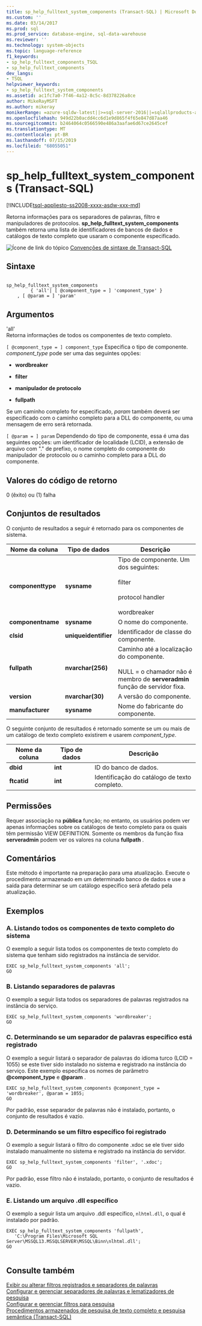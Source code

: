 ```yaml
---
title: sp_help_fulltext_system_components (Transact-SQL) | Microsoft Docs
ms.custom: ''
ms.date: 03/14/2017
ms.prod: sql
ms.prod_service: database-engine, sql-data-warehouse
ms.reviewer: ''
ms.technology: system-objects
ms.topic: language-reference
f1_keywords:
- sp_help_fulltext_components_TSQL
- sp_help_fulltext_components
dev_langs:
- TSQL
helpviewer_keywords:
- sp_help_fulltext_system_components
ms.assetid: ac1fc7a0-7f46-4a12-8c5c-8d378226a8ce
author: MikeRayMSFT
ms.author: mikeray
monikerRange: =azure-sqldw-latest||>=sql-server-2016||=sqlallproducts-allversions||>=sql-server-linux-2017||=azuresqldb-mi-current
ms.openlocfilehash: 949d22b0acdd4cc6d1e9d865f4f65e847d87aa46
ms.sourcegitcommit: b2464064c0566590e486a3aafae6d67ce2645cef
ms.translationtype: MT
ms.contentlocale: pt-BR
ms.lasthandoff: 07/15/2019
ms.locfileid: "68055051"
---
```

# <a name="sphelpfulltextsystemcomponents-transact-sql"></a>sp_help_fulltext_system_components (Transact-SQL)
[!INCLUDE[tsql-appliesto-ss2008-xxxx-asdw-xxx-md](../../includes/tsql-appliesto-ss2008-xxxx-asdw-xxx-md.md)]

  Retorna informações para os separadores de palavras, filtro e manipuladores de protocolos. **sp_help_fulltext_system_components** também retorna uma lista de identificadores de bancos de dados e catálogos de texto completo que usaram o componente especificado.  
  
 ![Ícone de link do tópico](../../database-engine/configure-windows/media/topic-link.gif "Ícone de link do tópico") [Convenções de sintaxe de Transact-SQL](../../t-sql/language-elements/transact-sql-syntax-conventions-transact-sql.md)  
  
## <a name="syntax"></a>Sintaxe  
  
```  
  
sp_help_fulltext_system_components   
         { 'all'| [ @component_type = ] 'component_type' }  
    , [ @param = ] 'param'  
```  
  
## <a name="arguments"></a>Argumentos  
 'all'  
 Retorna informações de todos os componentes de texto completo.  
  
`[ @component_type = ] component_type` Especifica o tipo de componente. *component_type* pode ser uma das seguintes opções:  
  
-   **wordbreaker**  
  
-   **filter**  
  
-   **manipulador de protocolo**  
  
-   **fullpath**  
  
 Se um caminho completo for especificado, *param* também deverá ser especificado com o caminho completo para a DLL do componente, ou uma mensagem de erro será retornada.  
  
`[ @param = ] param` Dependendo do tipo de componente, essa é uma das seguintes opções: um identificador de localidade (LCID), a extensão de arquivo com "." de prefixo, o nome completo do componente do manipulador de protocolo ou o caminho completo para a DLL do componente.  
  
## <a name="return-code-values"></a>Valores do código de retorno  
 0 (êxito) ou (1) falha  
  
## <a name="result-sets"></a>Conjuntos de resultados  
 O conjunto de resultados a seguir é retornado para os componentes de sistema.  
  
|Nome da coluna|Tipo de dados|Descrição|  
|-----------------|---------------|-----------------|  
|**componenttype**|**sysname**|Tipo de componente. Um dos seguintes:<br /><br /> filter<br /><br /> protocol handler<br /><br /> wordbreaker|  
|**componentname**|**sysname**|O nome do componente.|  
|**clsid**|**uniqueidentifier**|Identificador de classe do componente.|  
|**fullpath**|**nvarchar(256)**|Caminho até a localização do componente.<br /><br /> NULL = o chamador não é membro de **serveradmin** função de servidor fixa.|  
|**version**|**nvarchar(30)**|A versão do componente.|  
|**manufacturer**|**sysname**|Nome do fabricante do componente.|  
  
 O seguinte conjunto de resultados é retornado somente se um ou mais de um catálogo de texto completo existirem e usarem *component_type*.  
  
|Nome da coluna|Tipo de dados|Descrição|  
|-----------------|---------------|-----------------|  
|**dbid**|**int**|ID do banco de dados.|  
|**ftcatid**|**int**|Identificação do catálogo de texto completo.|  
  
## <a name="permissions"></a>Permissões  
 Requer associação na **pública** função; no entanto, os usuários podem ver apenas informações sobre os catálogos de texto completo para os quais têm permissão VIEW DEFINITION. Somente os membros da função fixa **serveradmin** podem ver os valores na coluna **fullpath** .  
  
## <a name="remarks"></a>Comentários  
 Este método é importante na preparação para uma atualização. Execute o procedimento armazenado em um determinado banco de dados e use a saída para determinar se um catálogo específico será afetado pela atualização.  
  
## <a name="examples"></a>Exemplos  
  
### <a name="a-listing-all-full-text-system-components"></a>A. Listando todos os componentes de texto completo do sistema  
 O exemplo a seguir lista todos os componentes de texto completo do sistema que tenham sido registrados na instância de servidor.  
  
```  
EXEC sp_help_fulltext_system_components 'all';  
GO  
```  
  
### <a name="b-listing-word-breakers"></a>B. Listando separadores de palavras  
 O exemplo a seguir lista todos os separadores de palavras registrados na instância do serviço.  
  
```  
EXEC sp_help_fulltext_system_components 'wordbreaker';  
GO  
```  
  
### <a name="c-determining-whether-a-specific-word-breaker-is-registered"></a>C. Determinando se um separador de palavras específico está registrado  
 O exemplo a seguir listará o separador de palavras do idioma turco (LCID = 1055) se este tiver sido instalado no sistema e registrado na instância do serviço. Este exemplo especifica os nomes de parâmetro **@component_type** e **@param** .  
  
```  
EXEC sp_help_fulltext_system_components @component_type = 'wordbreaker', @param = 1055;  
GO  
```  
  
 Por padrão, esse separador de palavras não é instalado, portanto, o conjunto de resultados é vazio.  
  
### <a name="d-determining-whether-a-specific-filter-has-been-registered"></a>D. Determinando se um filtro específico foi registrado  
 O exemplo a seguir listará o filtro do componente .xdoc se ele tiver sido instalado manualmente no sistema e registrado na instância do servidor.  
  
```  
EXEC sp_help_fulltext_system_components 'filter', '.xdoc';  
GO  
```  
  
 Por padrão, esse filtro não é instalado, portanto, o conjunto de resultados é vazio.  
  
### <a name="e-listing-a-specific-dll-file"></a>E. Listando um arquivo .dll específico  
 O exemplo a seguir lista um arquivo .ddl específico, `nlhtml.dll`, o qual é instalado por padrão.  
  
```  
EXEC sp_help_fulltext_system_components 'fullpath',   
   'C:\Program Files\Microsoft SQL Server\MSSQL13.MSSQLSERVER\MSSQL\Binn\nlhtml.dll';  
GO  
  
```  
  
## <a name="see-also"></a>Consulte também  
 [Exibir ou alterar filtros registrados e separadores de palavras](../../relational-databases/search/view-or-change-registered-filters-and-word-breakers.md)   
 [Configurar e gerenciar separadores de palavras e lematizadores de pesquisa](../../relational-databases/search/configure-and-manage-word-breakers-and-stemmers-for-search.md)   
 [Configurar e gerenciar filtros para pesquisa](../../relational-databases/search/configure-and-manage-filters-for-search.md)   
 [Procedimentos armazenados de pesquisa de texto completo e pesquisa semântica &#40;Transact-SQL&#41;](../../relational-databases/system-stored-procedures/full-text-search-and-semantic-search-stored-procedures-transact-sql.md)  
  
  

